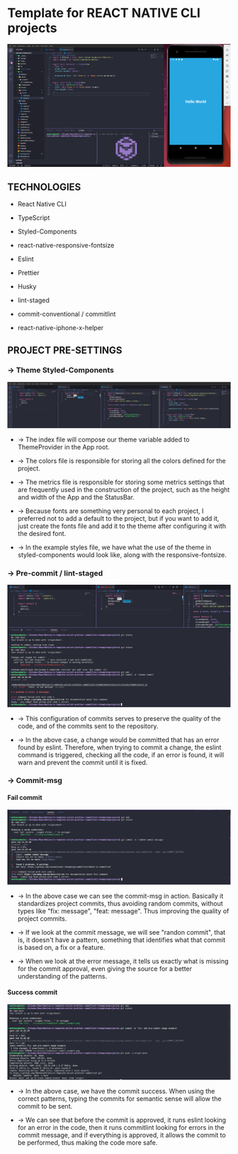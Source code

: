 # Template for REACT NATIVE CLI projects

<div>
  <img src="./src/assets/readme/example.png"/>
</div>

##  TECHNOLOGIES

<ul>
  <li>
    <p>React Native CLI</p>
  </li>
  <li>
    <p>TypeScript</p>
  </li>
  <li>
    <p>Styled-Components</p>
  </li>
  <li>
    <p>react-native-responsive-fontsize</p>
  </li>
  <li>
    <p>Eslint</p>
  </li>
  <li>
    <p>Prettier</p>
  </li>
  <li>
    <p>Husky</p>
  </li>
  <li>
    <p>lint-staged</p>
  </li>
  <li>
    <p>commit-conventional / commitlint</p>
  </li>
  <li>
    <p>react-native-iphone-x-helper</p>
  </li>
</ul>

##  PROJECT PRE-SETTINGS

###  -> Theme Styled-Components

<div>
  <img src="./src/assets/readme/theme_example.png"/>
</div>
<ul>
  <li>
    <p> -> The index file will compose our theme variable added to ThemeProvider in the App root.</p>
  </li>
  <li>
    <p> -> The colors file is responsible for storing all the colors defined for the project.</p>
  </li>
  <li>
    <p> -> The metrics file is responsible for storing some metrics settings that are frequently used in the construction of the project, such as the height and width of the App and the StatusBar.</p>
  </li>
  <li>
    <p> -> Because fonts are something very personal to each project, I preferred not to add a default to the project, but if you want to add it, just create the fonts file and add it to the theme after configuring it with the desired font.</p>
  </li>
  <li>
    <p> -> In the example styles file, we have what the use of the theme in styled-components would look like, along with the responsive-fontsize.</p>
  </li>
</ul>

###  -> Pre-commit / lint-staged

<div>
  <img src="./src/assets/readme/pre-commit_example.png"/>
</div>
<ul>
  <li>
    <p> -> This configuration of commits serves to preserve the quality of the code, and of the commits sent to the repository.</p>
  </li>
  <li>
    <p> -> In the above case, a change would be committed that has an error found by eslint. Therefore, when trying to commit a change, the eslint command is triggered, checking all the code, if an error is found, it will warn and prevent the commit until it is fixed.</p>
  </li>
</ul>


###  -> Commit-msg

#### Fail commit

<div>
  <img src="./src/assets/readme/fail_commit_push.png"/>
</div>

<ul>
  <li>
    <p> -> In the above case we can see the commit-msg in action. Basically it standardizes project commits, thus avoiding random commits, without types like "fix: message", "feat: message". Thus improving the quality of project commits.</p>
  </li>
  <li>
    <p> -> If we look at the commit message, we will see "randon commit", that is, it doesn't have a pattern, something that identifies what that commit is based on, a fix or a feature.</p>
  </li>
  <li>
    <p> -> When we look at the error message, it tells us exactly what is missing for the commit approval, even giving the source for a better understanding of the patterns.</p>
  </li>
</ul>


#### Success commit

<div>
  <img src="./src/assets/readme/success_commit_push.png"/>
</div>

<ul>
  <li>
    <p> -> In the above case, we have the commit success. When using the correct patterns, typing the commits for semantic sense will allow the commit to be sent.</p>
  </li>
  <li>
    <p> -> We can see that before the commit is approved, it runs eslint looking for an error in the code, then it runs commitlint looking for errors in the commit message, and if everything is approved, it allows the commit to be performed, thus making the code more safe.</p>
  </li>
</ul>

